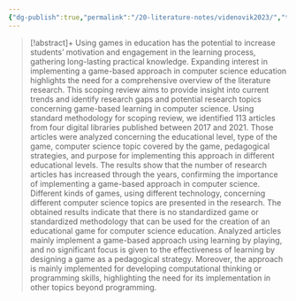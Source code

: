 ```yaml
---
{"dg-publish":true,"permalink":"/20-literature-notes/videnovik2023/","title":"Game-based learning in computer science education - a scoping literature review","tags":["computer-science","game-based-learning"],"created":"2024-08-30","updated":"2024-09-13"}
---
```



> [!abstract]+
> Using games in education has the potential to increase students’ motivation and engagement in the learning process, gathering long-lasting practical knowledge. Expanding interest in implementing a game-based approach in computer science education highlights the need for a comprehensive overview of the literature research. This scoping review aims to provide insight into current trends and identify research gaps and potential research topics concerning game-based learning in computer science. Using standard methodology for scoping review, we identified 113 articles from four digital libraries published between 2017 and 2021. Those articles were analyzed concerning the educational level, type of the game, computer science topic covered by the game, pedagogical strategies, and purpose for implementing this approach in different educational levels. The results show that the number of research articles has increased through the years, confirming the importance of implementing a game-based approach in computer science. Different kinds of games, using different technology, concerning different computer science topics are presented in the research. The obtained results indicate that there is no standardized game or standardized methodology that can be used for the creation of an educational game for computer science education. Analyzed articles mainly implement a game-based approach using learning by playing, and no significant focus is given to the effectiveness of learning by designing a game as a pedagogical strategy. Moreover, the approach is mainly implemented for developing computational thinking or programming skills, highlighting the need for its implementation in other topics beyond programming.
